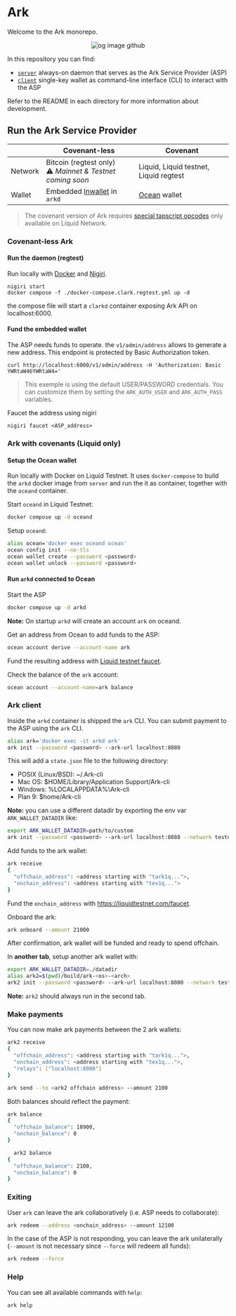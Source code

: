 # Ark
Welcome to the Ark monorepo.

<p align="center">
  <img src="https://github.com/user-attachments/assets/169d6ae5-7d90-448d-b768-4e40a412bf70" alt="og image github">
</p>

In this repository you can find:

- [`server`](./server/) always-on daemon that serves as the Ark Service Provider (ASP)
- [`client`](./client/) single-key wallet as command-line interface (CLI) to interact with the ASP

Refer to the README in each directory for more information about development.


## Run the Ark Service Provider

|         | Covenant-less          | Covenant                               |
|---------|------------------------|----------------------------------------|
| Network | Bitcoin (regtest only)<br/>⚠️ *Mainnet & Testnet coming soon* | Liquid, Liquid testnet, Liquid regtest |
| Wallet  | Embedded [lnwallet](https://pkg.go.dev/github.com/lightningnetwork/lnd/lnwallet/btcwallet) in `arkd`     | [Ocean](https://github.com/vulpemventures/ocean) wallet                           |

> The covenant version of Ark requires [special tapscript opcodes](https://github.com/ElementsProject/elements/blob/master/doc/tapscript_opcodes.md) only available on Liquid Network.

### Covenant-less Ark

#### Run the daemon (regtest)

Run locally with [Docker](https://docs.docker.com/engine/install/) and [Nigiri](https://nigiri.vulpem.com/).

```
nigiri start
docker compose -f ./docker-compose.clark.regtest.yml up -d
```

the compose file will start a `clarkd` container exposing Ark API on localhost:6000.

#### Fund the embedded wallet

The ASP needs funds to operate. the `v1/admin/address` allows to generate a new address. This endpoint is protected by Basic Authorization token.

```
curl http://localhost:6000/v1/admin/address -H 'Authorization: Basic YWRtaW46YWRtaW4=' 
```

> This exemple is using the default USER/PASSWORD credentials. You can customize them by setting the `ARK_AUTH_USER` and `ARK_AUTH_PASS` variables.

Faucet the address using nigiri

```
nigiri faucet <ASP_address>
```

### Ark with covenants (Liquid only)

#### Setup the Ocean wallet

Run locally with Docker on Liquid Testnet. It uses `docker-compose` to build the `arkd` docker image from `server` and run the it as container, together with the `oceand` container.

Start `oceand` in Liquid Testnet:

```bash
docker compose up -d oceand
```

Setup `oceand`:

```bash
alias ocean='docker exec oceand ocean'
ocean config init --no-tls
ocean wallet create --password <password>
ocean wallet unlock --password <password>
```

#### Run `arkd` connected to Ocean

Start the ASP

```bash
docker compose up -d arkd
```

**Note:** On startup `arkd` will create an account `ark` on oceand.

Get an address from Ocean to add funds to the ASP:

```bash
ocean account derive --account-name ark
```

Fund the resulting address with [Liquid testnet faucet](https://liquidtestnet.com/faucet).

Check the balance of the `ark` account:

```bash
ocean account --account-name=ark balance
```

### Ark client

Inside the `arkd` container is shipped the `ark` CLI. You can submit payment to the ASP using the `ark` CLI.

```bash
alias ark='docker exec -it arkd ark'
ark init --password <password> --ark-url localhost:8080
```

This will add a `state.json` file to the following directory:

- POSIX (Linux/BSD): ~/.Ark-cli
- Mac OS: $HOME/Library/Application Support/Ark-cli
- Windows: %LOCALAPPDATA%\Ark-cli
- Plan 9: $home/Ark-cli

**Note:** you can use a different datadir by exporting the env var `ARK_WALLET_DATADIR` like:

```bash
export ARK_WALLET_DATADIR=path/to/custom
ark init --password <password> --ark-url localhost:8080 --network testnet
```

Add funds to the ark wallet:

```bash
ark receive
{
  "offchain_address": <address starting with "tark1q...">,
  "onchain_address": <address starting with "tex1q...">
}
```

Fund the `onchain_address` with https://liquidtestnet.com/faucet.

Onboard the ark:

```bash
ark onboard --amount 21000
```

After confirmation, ark wallet will be funded and ready to spend offchain.

In **another tab**, setup another ark wallet with:

```bash
export ARK_WALLET_DATADIR=./datadir
alias ark2=$(pwd)/build/ark-<os>-<arch>
ark2 init --password <password> --ark-url localhost:8080 --network testnet
```

**Note:** `ark2` should always run in the second tab.

### Make payments

You can now make ark payments between the 2 ark wallets:

```bash
ark2 receive
{
  "offchain_address": <address starting with "tark1q...">,
  "onchain_address": <address starting with "tex1q...">,
  "relays": ["localhost:8080"]
}
```

```bash
ark send --to <ark2 offchain address> --amount 2100
```

Both balances should reflect the payment:

```bash
ark balance
{
  "offchain_balance": 18900,
  "onchain_balance": 0
}
```

```bash
  ark2 balance
{
  "offchain_balance": 2100,
  "onchain_balance": 0
}
```

### Exiting

User `ark` can leave the ark collaboratively (i.e. ASP needs to collaborate):

```bash
ark redeem --address <onchain_address> --amount 12100
```

In the case of the ASP is not responding, you can leave the ark unilaterally (`--amount` is not necessary since `--force` will redeem all funds):

```bash
ark redeem --force
```

### Help

You can see all available commands with `help`:

```bash
ark help
```

